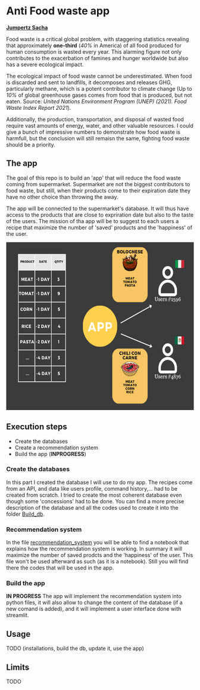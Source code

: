 # Anti Food waste app
[__Jumpertz Sacha__](https://www.linkedin.com/in/jumpertz-sacha)

Food waste is a critical global problem, with staggering statistics revealing that approximately __one-third__ (_40%_ in America) of all food produced for human consumption is wasted every year. This alarming figure not only contributes to the exacerbation of famines and hunger worldwide but also has a severe ecological impact.

The ecological impact of food waste cannot be underestimated. When food is discarded and sent to landfills, it decomposes and releases GHG, particularly methane, which is a potent contributor to climate change (Up to _10%_ of global greenhouse gases comes from food that is produced, but not eaten. Source: _United Nations Environment Program (UNEP) (2021). Food Waste Index Report 2021_). 

Additionally, the production, transportation, and disposal of wasted food require vast amounts of energy, water, and other valuable resources. I could give a bunch of impressive numbers to demonstrate how food waste is harmfull, but the conclusion will still remaisn the same, fighting food waste should be a priority.

## The app
The goal of this repo is to build an 'app' that will reduce the food waste coming from supermarket. Supermarket are not the biggest contributors to food waste, but still, when their products come to their expiration date they have no other choice than throwing the away. 

The app will be connected to the supermarket's database. It will thus have access to the products that are close to expriration date but also to the taste of the users. The mission of tha app will be to suggest to each users a recipe that maximize the number of 'saved' products and the 'happiness' of the user.

<div style="text-align: center;">
  <img src="Images/App_schema.png" alt="app schema" width="600" height="450">
</div>

## Execution steps

* Create the databases 
* Create a recommendation system 
* Build the app (__INPROGRESS__)

### Create the databases
In this part I created the database I will use to do my app. The recipes come from an API, and data like users profile, command history,... had to be created from scratch. I tried to create the most coherent database even though some 'concessions' had to be done. You can find a more precise description of the database and all the codes used to create it into the folder [Build_db](./Build_db).

### Recommendation system
In the file [recommendation_system](recommendation_system.ipynb) you will be able to find a notebook that explains how the recommendation system is working. In summary it will maximize the number of saved prodcts and the 'happiness' of the user. This file won't be used afterward as such (as it is a notebook). Still you will find there the codes that will be used in the app.

### Build the app
__IN PROGRESS__
The app will implement the recommendation system into python files, it will also allow to change the content of the database (if a new comand is added), and it will implement a user interface done with streamlit.

## Usage
TODO (installations, build the db, update it, use the app)

## Limits
TODO 


